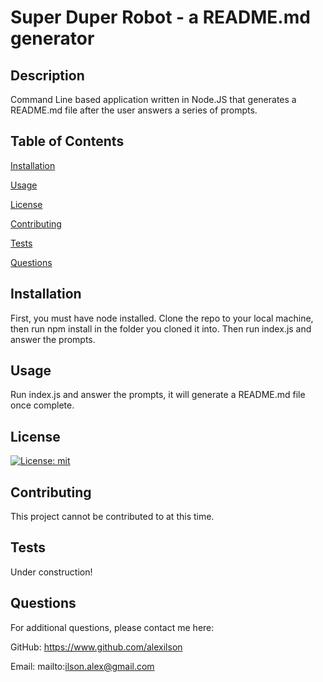 # Super Duper Robot - a README.md generator

## Description
Command Line based application written in Node.JS that generates a README.md file after the user answers a series of prompts.

## Table of Contents
[Installation](#installation)

[Usage](#usage)

[License](#license)

[Contributing](#contributing)

[Tests](#tests)

[Questions](#questions)


## Installation
First, you must have node installed. Clone the repo to your local machine, then run npm install in the folder you cloned it into. Then run index.js and answer the prompts.

## Usage
Run index.js and answer the prompts, it will generate a README.md file once complete.

## License
[![License: mit](https://img.shields.io/badge/mit.svg)](https://api.github.com/licenses/mit)

## Contributing
This project cannot be contributed to at this time.

## Tests
Under construction!

## Questions
For additional questions, please contact me here:

GitHub: https://www.github.com/alexilson

Email: mailto:ilson.alex@gmail.com
